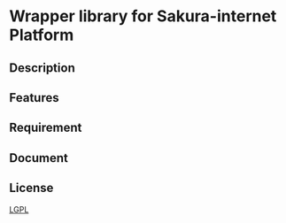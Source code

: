 # Wrapper library for Sakura-internet Platform

## Description


## Features


## Requirement


## Document


## License

[LGPL](http://www.gnu.org/licenses/lgpl.html)


